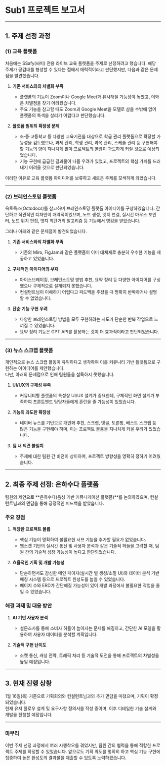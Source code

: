 # Sub1 프로젝트 보고서

---

## 1. 주제 선정 과정 

### (1) 교육 플랫폼
처음에는 SSafy(싸피) 전용 라이브 교육 플랫폼을 주제로 선정하려고 했습니다. 해당 주제가 공감대를 형성할 수 있다는 점에서 매력적이라고 판단했지만, 다음과 같은 문제점을 발견했습니다.

1. **기존 서비스와의 차별화 부족**  
   - 플랫폼의 기능이 Zoom이나 Google Meet과 유사해질 가능성이 높았고, 이와 큰 차별점을 찾기 어려웠습니다.  
   - 주요 기능을 참고할 때도 Zoom과 Google Meet을 모델로 삼을 수밖에 없어 플랫폼의 특색을 살리기 어렵다고 판단했습니다.  

2. **플랫폼 범위의 확장성 문제**  
   - 초·중·고등학교 등 다양한 교육기관을 대상으로 학급 관리 플랫폼으로 확장할 가능성을 검토했으나, 과제 관리, 학생 관리, 과목 관리, 스케줄 관리 등 구현해야 할 기능의 양이 지나치게 많아 프로젝트의 볼륨이 과도하게 커질 것으로 예상되었습니다.  
   - 기능 구현에 급급한 결과물이 나올 우려가 있었고, 프로젝트의 핵심 가치를 드러내기 어려울 것으로 판단되었습니다.  

이러한 이유로 교육 플랫폼 아이디어를 보류하고 새로운 주제를 모색하게 되었습니다.  

---

### (2) 브레인스토밍 플랫폼
옥토독스(Octodocs)를 참고하며 브레인스토밍 플랫폼 아이디어를 구상하였습니다. 간단하고 직관적인 디자인이 매력적이었으며, 노드 생성, 엣지 연결, 실시간 마우스 포인터, 노드 위치 편집, 엣지 최단거리 알고리즘 등 기능에서 영감을 받았습니다.  

그러나 아래와 같은 문제점이 발견되었습니다.  

1. **기존 서비스와의 차별화 부족**  
   - 기존의 Miro, FigJam과 같은 플랫폼이 이미 대체재로 충분히 우수한 기능을 제공하고 있었습니다.  

2. **구체적인 아이디어의 부재**  
   - 아이스브레이킹, 브레인스토밍 방법 추천, 요약 정리 등 다양한 아이디어를 구상했으나 구체적으로 설계되지 못했습니다.  
   - 컨설턴트님이 이해하기 어렵다고 피드백을 주셨을 때 명확히 반박하거나 설명할 수 없었습니다.  

3. **단순 기능 구현 우려**  
   - 다양한 브레인스토밍 방법을 모두 구현하려는 시도가 단순한 반복 작업으로 느껴질 수 있었습니다.  
   - 요약 정리 기능은 GPT API를 활용하는 것이 더 효과적이라고 판단되었습니다.  

---

### (3) 뉴스 스크랩 플랫폼
개인적으로 뉴스 스크랩 활동이 유익하다고 생각하여 이를 커뮤니티 기반 플랫폼으로 구현하는 아이디어를 제안했습니다.  
다만, 아래의 문제점으로 인해 팀원들을 설득하지 못했습니다.  

1. **UI/UX의 구체성 부족**  
   - 커뮤니티형 플랫폼의 특성상 UI/UX 설계가 중요한데, 구체적인 화면 설계가 부족하여 프론트엔드 담당자들에게 혼란을 줄 가능성이 있었습니다.  

2. **기능의 과도한 확장성**  
   - 네이버 뉴스를 기반으로 개인화 추천, 스크랩, 댓글, 토론방, 베스트 스크랩 등 많은 기능을 구현해야 하며, 이는 프로젝트 볼륨을 지나치게 키울 우려가 있었습니다.  

3. **팀 내 의견 불일치**  
   - 주제에 대한 팀원 간 비전이 상이하여, 프로젝트 방향성을 명확히 정하기 어려웠습니다.  

---

## 2. 최종 주제 선정: 은하수다 플랫폼
팀원의 제안으로 **은하수다(음성 기반 커뮤니케이션 플랫폼)**를 논의하였으며, 컨설턴트님과의 면담을 통해 긍정적인 피드백을 받았습니다.  

### 주요 장점  
1. **적당한 프로젝트 볼륨**  
   - 핵심 기능이 명확하여 불필요한 서브 기능을 추가할 필요가 없었습니다.  
   - 웹소켓 기반의 실시간 통신 및 사용자 분석과 같은 기술적 허들을 고려할 때, 팀원 간의 기술적 성장 가능성이 높다고 판단되었습니다.  

2. **효율적인 기획 및 개발 가능성**  
   - 단순하면서도 참신한 메인 페이지(실시간 별 생성/소멸 UI)와 데이터 분석 기반 매칭 시스템 등으로 프로젝트 완성도를 높일 수 있었습니다.  
   - 페이지 수와 ERD가 간단해질 가능성이 있어 개발 과정에서 불필요한 작업을 줄일 수 있었습니다.  

### 해결 과제 및 대응 방안  
1. **AI 기반 사용자 분석**  
   - 설문조사를 통해 소비자 허들이 높아지는 문제를 해결하고, 간단한 AI 모델을 활용하여 사용자 데이터를 분석할 계획입니다.  

2. **기술적 구현 난이도**  
   - 소켓 통신, 캐싱 전략, 트래픽 처리 등 기술적 도전을 통해 프로젝트의 차별성을 높일 예정입니다.  

---

## 3. 현재 진행 상황  
1월 16일(목) 기준으로 기획회의와 컨설턴트님과의 추가 면담을 마쳤으며, 기획이 확정되었습니다.  
현재 유저 플로우 설계 및 요구사항 정의서를 작성 중이며, 이후 디테일한 기술 설계와 개발을 진행할 예정입니다.  

--- 

### 마무리  
이번 주제 선정 과정에서 여러 시행착오를 겪었지만, 팀원 간의 협력을 통해 적합한 프로젝트 주제를 확정할 수 있었습니다. 앞으로도 기획 의도를 명확히 하고 핵심 기능 구현에 집중하여 높은 완성도의 결과물을 제출할 수 있도록 노력하겠습니다.  

